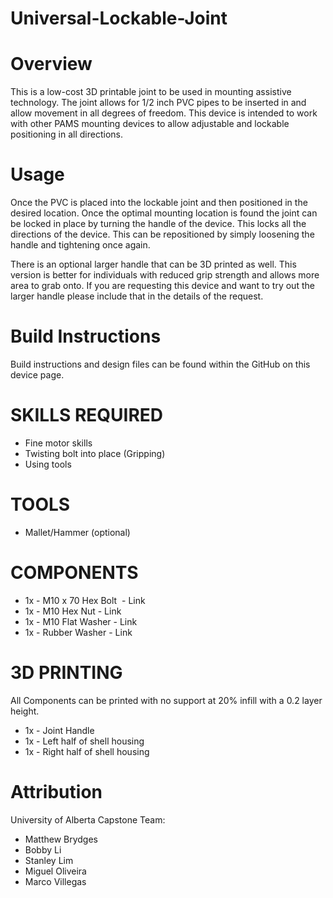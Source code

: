 # Universal-Lockable-Joint

# Overview

This is a low-cost 3D printable joint to be used in mounting assistive technology. The joint allows for 1/2 inch PVC pipes to be inserted in and allow movement in all degrees of freedom. This device is intended to work with other PAMS mounting devices to allow adjustable and lockable positioning in all directions.

# Usage

Once the PVC is placed into the lockable joint and then positioned in the desired location. Once the optimal mounting location is found the joint can be locked in place by turning the handle of the device. This locks all the directions of the device. This can be repositioned by simply loosening the handle and tightening once again.

There is an optional larger handle that can be 3D printed as well. This version is better for individuals with reduced grip strength and allows more area to grab onto. If you are requesting this device and want to try out the larger handle please include that in the details of the request.

# Build Instructions

Build instructions and design files can be found within the GitHub on this device page.

# SKILLS REQUIRED
- Fine motor skills 
- Twisting bolt into place (Gripping) 
- Using tools
# TOOLS
- Mallet/Hammer (optional)
# COMPONENTS
- 1x - M10 x 70 Hex Bolt  - Link
- 1x - M10 Hex Nut - Link
- 1x - M10 Flat Washer - Link
- 1x - Rubber Washer - Link
# 3D PRINTING

All Components can be printed with no support at 20% infill with a 0.2 layer height.

- 1x - Joint Handle
- 1x - Left half of shell housing
- 1x - Right half of shell housing

# Attribution

University of Alberta Capstone Team:
- Matthew Brydges
- Bobby Li
- Stanley Lim
- Miguel Oliveira
- Marco Villegas

